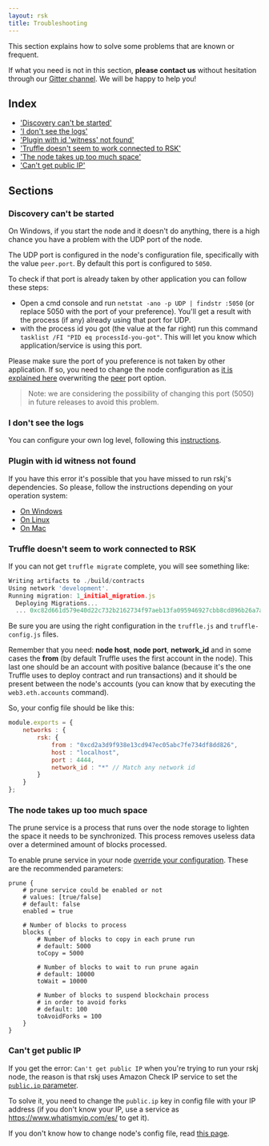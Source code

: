```yaml
---
layout: rsk
title: Troubleshooting
---
```


This section explains how to solve some problems that are known or frequent. 

If what you need is not in this section, **please contact us** without hesitation through our [Gitter channel](https://gitter.im/rsksmart/rskj). We will be happy to help you!

## Index
- ['Discovery can't be started'](#discovery-cant-be-started)
- ['I don't see the logs'](#i-dont-see-the-logs)
- ['Plugin with id 'witness' not found'](#plugin-with-id-witness-not-found)
- ['Truffle doesn't seem to work connected to RSK'](#truffle-doesnt-seem-to-work-connected-to-rsk)
- ['The node takes up too much space'](#the-node-takes-up-too-much-space)
- ['Can't get public IP'](#cant-get-public-ip)

## Sections
### Discovery can't be started
On Windows, if you start the node and it doesn't do anything, there is a high chance you have a problem with the UDP port of the node.

The UDP port is configured in the node's configuration file, specifically with the value `peer.port`. By default this port is configured to `5050`.

To check if that port is already taken by other application you can follow these steps:
* Open a cmd console and run `netstat -ano -p UDP | findstr :5050` (or replace 5050 with the port of your preference). 
You'll get a result with the process (if any) already using that port for UDP.
* with the process id you got (the value at the far right) run this command `tasklist /FI "PID eq processId-you-got"`.
This will let you know which application/service is using this port.

Please make sure the port of you preference is not taken by other application. If so, you need to change the node configuration as [it is explained here](/rsk/node/configure#setting-your-own-config-preferences) overwriting the [peer](/rsk/node/configure#peer) port option.

> Note: we are considering the possibility of changing this port (5050) in future releases to avoid this problem.

### I don't see the logs
You can configure your own log level, following this [instructions](/rsk/node/configure/verbosity).

### Plugin with id witness not found
If you have this error it's possible that you have missed to run rskj's dependencies.
So please, follow the instructions depending on your operation system:
  - [On Windows](/rsk/node/contribute/windows)
  - [On Linux](/rsk/node/contribute/linux)
  - [On Mac](/rsk/node/contribute/macos)

### Truffle doesn't seem to work connected to RSK
If you can not get `truffle migrate` complete, you will see something like:

```javascript
Writing artifacts to ./build/contracts
Using network 'development'.
Running migration: 1_initial_migration.js
  Deploying Migrations...
  ... 0xc82d661d579e40d22c732b2162734f97aeb13fa095946927cbb8cd896b26a7a3
```

Be sure you are using the right configuration in the `truffle.js` and `truffle-config.js` files. 

Remember that you need: **node host**, **node port**, **network_id** and in some cases the **from** (by default Truffle uses the first account in the node). This last one should be an account with positive balance (because it's the one Truffle uses to deploy contract and run transactions) and it should be present between the node's accounts (you can know that by executing the `web3.eth.accounts` command).

So, your config file should be like this:

``` javascript
module.exports = {
    networks : {
        rsk: {
            from : "0xcd2a3d9f938e13cd947ec05abc7fe734df8dd826",
            host : "localhost",
            port : 4444,
            network_id : "*" // Match any network id
        }
    }
};
```

### The node takes up too much space
The prune service is a process that runs over the node storage to lighten the space it needs to be synchronized. This process removes useless data over a determined amount of blocks processed.

To enable prune service in your node [override your configuration](RSK-node-configuration#setting-your-own-config-preferences). These are the recommended parameters:
```
prune {
    # prune service could be enabled or not
    # values: [true/false]
    # default: false
    enabled = true

    # Number of blocks to process
    blocks {
        # Number of blocks to copy in each prune run
        # default: 5000
        toCopy = 5000

        # Number of blocks to wait to run prune again
        # default: 10000
        toWait = 10000

        # Number of blocks to suspend blockchain process
        # in order to avoid forks
        # default: 100
        toAvoidForks = 100
    }
}
```

### Can't get public IP

If you get the error:
`Can't get public IP` when you're trying to run your rskj node, the reason is that rskj uses Amazon Check IP service to set the [`public.ip` parameter](/rsk/node/configure#publicip).

To solve it, you need to change the `public.ip` key in config file with your IP address (if you don't know your IP, use a service as https://www.whatismyip.com/es/ to get it). 

If you don't know how to change node's config file, read [this page](/rsk/node/configure).
